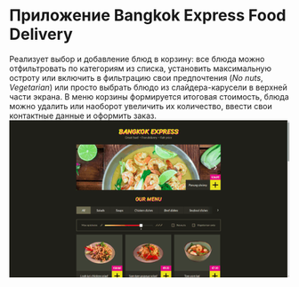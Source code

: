 # Приложение Bangkok Express Food Delivery
Реализует выбор и добавление блюд в корзину: все блюда можно отфильтровать по категориям из списка, установить максимальную остроту или включить в фильтрацию свои предпочтения (*No nuts*, *Vegetarian*) или просто выбрать блюдо из слайдера-карусели в верхней части экрана. В меню корзины формируется итоговая стоимость, блюда можно удалить или наоборот увеличить их количество, ввести свои контактные данные и оформить заказ.
![bangkokApp](assets/images/bangkokApp.gif)
